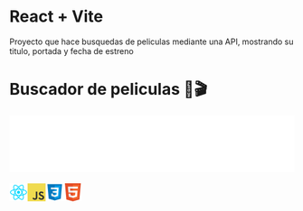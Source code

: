 # React + Vite

Proyecto que hace busquedas de peliculas mediante una API, mostrando su titulo, portada y fecha de estreno

# Buscador de peliculas 🔎🎬

<img height="100" alt="Buscador" width="100%" src="README/marquee.svg"/>

<div>

<br>
<img align="left" src="README/icon/react.png" width="32" height="32"/>
<img align="left" src="README/icon/javascript.png"/>
<img align="left" src="README/icon/CSS.png" width="32" height="32"/>
<img align="left" src="README/icon/html5.png" width="32" height="32"/>
<br>
</div>
<br>
